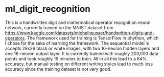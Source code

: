 # ml_digit_recognition
This is a handwritten digit and mathematical operator recognition neural network, currently trained on the MNIST dataset from https://www.kaggle.com/datasets/michelheusser/handwritten-digits-and-operators.
The framework used for training is TensorFlow in phython, which I chose for the sake of learning the framework. The sequential model is accepts 28x28 black or white images, with two 16-neuron hidden layers and one 16-neuron output layer.
It is currently trained with roughly 200,000 data points and took roughly 15 minutes to train. All in all this lead to a 84% accuracy, but manual testing on different writing styles lead to much less accuracy since the training dataset is not very good.
